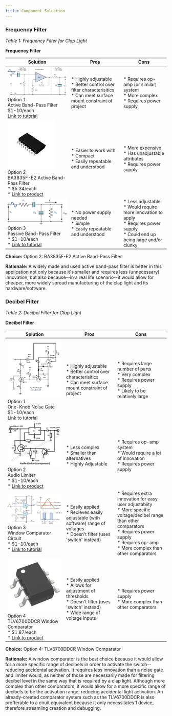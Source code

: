 ```yaml
---
title: Component Selection
---
```


### Frequency Filter

*Table 1: Frequency Filter for Clap Light*

**Frequency Filter**

| **Solution**                                                                                                                                                                                      | **Pros**                                                                                                                                    | **Cons**                                                                                            |
| ------------------------------------------------------------------------------------------------------------------------------------------------------------------------------------------------- | ------------------------------------------------------------------------------------------------------------------------------------------- | --------------------------------------------------------------------------------------------------- |
| ![](ActiveFilter_qm.png)<br>Option 1<br> Active Band-Pass Filter <br>$1-10/each<br>[Link to tutorial](https://www.electronics-tutorials.ws/filter/filter_7.html)                 | \* Highly adjustable<br>\* Better control over filter characterisitics<br>\* Can meet surface mount constraint of project                                               | \* Requires op-amp (or similar) system<br>\* More complex <br>\* Requires power supply |
| ![](BA3835F_qm.png)<br> Option 2 <br> BA3835F-E2 Active Band-Pass Filter<br>\* $5.34/each <br>\* [Link to product](https://www.mouser.com/ProductDetail/ROHM-Semiconductor/BA3835F-E2?qs=IsRgwgmxh69SW0igeBnrlg%3D%3D) | \* Easier to work with <br>\* Compact <br> \* Easily repeatable and understood | * More expensive <br>\* Has unadjustable attributes <br>\* Requires power supply |               
| ![](PassiveFilter_qm.png)<br> Option 3 <br> Passive Band-Pass Filter<br>\* $1-10/each <br>\* [Link to tutorial](https://www.electronics-tutorials.ws/filter/filter_4.html) | \* No power supply needed <br>\* Simple <br> \* Easily repeatable and understood | * Less adjustable <br>\* Would require more innovation to apply <br>\* Requires power supply <br>\* Could end up being large and/or clunky |

**Choice:** Option 2: BA3835F-E2 Active Band-Pass Filter

**Rationale:** A widely made and used active band-pass filter is better in this application not only because it's smaller and requires less (unnecessary) innovation, but also because--in a real life scenario--it would allow for cheaper, more widely spread manufacturing of the clap light and its hardware/software.

### Decibel Filter

*Table 2: Decibel Filter for Clap Light*

**Decibel Filter**

| **Solution**                                                                                                                                                                                      | **Pros**                                                                                                                                    | **Cons**                                                                                            |
| ------------------------------------------------------------------------------------------------------------------------------------------------------------------------------------------------- | ------------------------------------------------------------------------------------------------------------------------------------------- | --------------------------------------------------------------------------------------------------- |
| ![](One-Knob_NoiseGate.png)<br>Option 1<br> One-Knob Noise Gate <br>$1-10/each<br>[Link to tutorial](https://effectslayouts.blogspot.com/2016/07/one-knob-noise-gate.html)                 | \* Highly adjustable<br>\* Better control over characterisitics <br>\* Can meet surface mount constraint of project         | \* Requires large number of parts <br>\* Very complex <br>\* Requires power supply <br>\* Likely to be relatively large |
| ![](AudioLimiterCircuit.png)<br> Option 2 <br> Audio Limiter <br>\* $1-10/each <br>\* [Link to product](https://www.edn.com/audio-limiter-circuit-schematic/) | \* Less complex <br>\* Smaller than alternatives <br> \* Highly Adjustable | * Requires op-amp system <br>\* Would require a lot of innovation <br>\* Requires power supply |               
| ![](WindowComparator.png)<br> Option 3 <br> Window Comparator Circuit <br>\* $1-10/each <br>\* [Link to tutorial](https://www.electronics-tutorials.ws/opamp/op-amp-comparator.html) | \* Easily applied <br>\* Recieves easily adjustable (with software) range of voltages <br> \* Doesn't filter (uses 'switch' instead) | * Requires extra innovation for easy user adjustabiity <br>\* More specific voltage/decibel range than other comparators<br>\* Requires power supply <br>\* Requires op-amp <br>\* More complex than other comparators |
| ![](TLV6700DDCR.png)<br> Option 4 <br> TLV6700DDCR Window Comparator <br>\* $1.87/each <br>\* [Link to product](https://www.digikey.com/en/products/detail/texas-instruments/TLV6700DDCR/8635318) | \* Easily applied <br>\* Allows for adjustment of thresholds <br> \* Doesn't filter (uses 'switch' instead) <br>\* Wide range of voltage inputs| * Requires power supply <br>\* More complex than other comparators |

**Choice:** Option 4: TLV6700DDCR Window Comparator

**Rationale:** A window comparator is the best choice because it would allow for a more specific range of decibels in order to activate the switch--reducing accidental activation. It requires less innovation than a noise gate and limiter would, as neither of those are necessarily made for filtering decibel level in the same way that is required by a clap light. Although more complex than other comparators, it would allow for a more specific range of decibels to be the activation range, reducing accidental light activation. An already-created comparator system such as the TLV6700DDCR is also prefferable to a ciruit equivalent because it only necessitates 1 device, therefore streamling creation and debugging.

